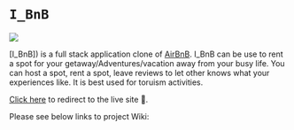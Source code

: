 # `I_BnB`

<img src=https://imgur.com/a/lJZrxGb>

[I_BnB]) is a full stack application clone of [AirBnB](https://airbnb.com). I_BnB can be use to rent a spot for your getaway/Adventures/vacation away from your busy life. You can host a spot, rent a spot, leave reviews to let other knows what your experiences like. It is best used for toruism activities.

[Click here](https://h-f-r.herokuapp.com/) to redirect to the live site 🔗.

Please see below links to project Wiki:


